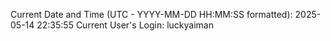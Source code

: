 Current Date and Time (UTC - YYYY-MM-DD HH:MM:SS formatted): 2025-05-14 22:35:55
Current User's Login: luckyaiman
